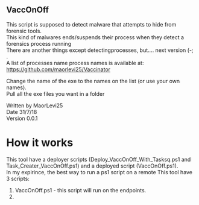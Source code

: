 ## VaccOnOff

This script is supposed to detect malware that attempts to hide from forensic tools.  
This kind of malwares ends/suspends their process when they detect a forensics process running  
There are another things except detectingprocesses, but.... next version (-; .  
A list of processes name process names is available at: https://github.com/maorlevi25/Vaccinator  

Change the name of the exe to the names on the list (or use your own names).  
Pull all the exe files you want in a folder  

Written by MaorLevi25  
Date 31/7/18  
Version 0.0.1  

# How it works
This tool have a deployer scripts (Deploy_VaccOnOff_With_Tasksq.ps1 and Task_Creater_VaccOnOff.ps1) and a deployed script (VaccOnOff.ps1).  
In my expirince, the best way to run a ps1 script on a remote 
This tool have 3 scripts:  
1) VaccOnOff.ps1 - this script will run on the endpoints.  
2) 
